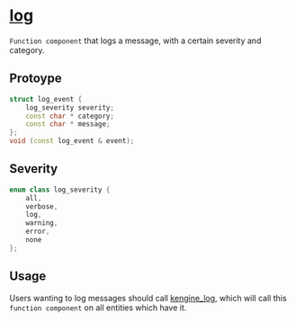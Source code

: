 # [log](log.hpp)

`Function component` that logs a message, with a certain severity and category.

## Protoype

```cpp
struct log_event {
    log_severity severity;
    const char * category;
    const char * message;
};
void (const log_event & event);
```

## Severity

```cpp
enum class log_severity {
    all,
    verbose,
    log,
    warning,
    error,
    none
};
```

## Usage

Users wanting to log messages should call [kengine_log](../helpers/log_helper.md), which will call this `function component` on all entities which have it.